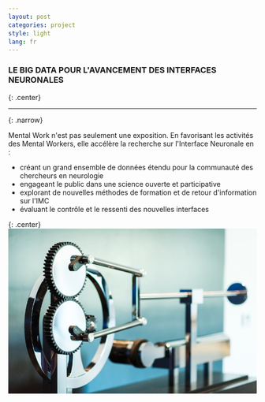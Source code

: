 ```yaml
---
layout: post
categories: project
style: light
lang: fr
---
```


### LE BIG DATA POUR L'AVANCEMENT DES INTERFACES NEURONALES
{: .center}
___
{: .narrow}

Mental Work n'est pas seulement une exposition. En favorisant les activités des Mental Workers, elle accélère la recherche sur l'Interface Neuronale en :

* créant un grand ensemble de données étendu pour la communauté des chercheurs en neurologie
* engageant le public dans une science ouverte et participative
* explorant de nouvelles méthodes de formation et de retour d'information sur l'IMC
* évaluant le contrôle et le ressenti des nouvelles interfaces


{: .center}
  ![Mental Work](/assets/photos/generic/mental-work-4.jpg)